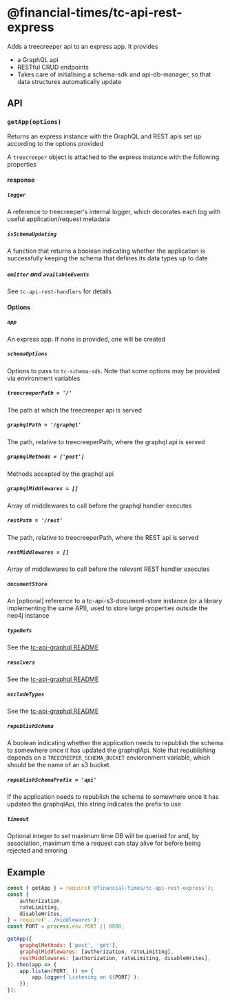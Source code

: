 # @financial-times/tc-api-rest-express

Adds a treecreeper api to an express app. It provides

-   a GraphQL api
-   RESTful CRUD endpoints
-   Takes care of initialising a schema-sdk and api-db-manager, so that data structures automatically update

## API

### `getApp(options)`

Returns an express instance with the GraphQL and REST apis set up according to the options provided

A `treecreeper` object is attached to the express instance with the following properties

#### response

##### `logger`

A reference to treecreeper's internal logger, which decorates each log with useful application/request metadata

##### `isSchemaUpdating`

A function that returns a boolean indicating whether the application is successfully keeping the schema
that defines its data types up to date

##### `emitter` and `availableEvents`

See `tc-api-rest-handlers` for details

#### Options

##### `app`

An express app. If none is provided, one will be created

##### `schemaOptions`

Options to pass to `tc-schema-sdk`. Note that some options may be provided via environment variables

##### `treecreeperPath = '/'`

The path at which the treecreeper api is served

##### `graphqlPath = '/graphql'`

The path, relative to treecreeperPath, where the graphql api is served

##### `graphqlMethods = ['post']`

Methods accepted by the graphql api

##### `graphqlMiddlewares = []`

Array of middlewares to call before the graphql handler executes

##### `restPath = '/rest'`

The path, relative to treecreeperPath, where the REST api is served

##### `restMiddlewares = []`

Array of middlewares to call before the relevant REST handler executes

##### `documentStore`

An [optional] reference to a tc-api-s3-document-store instance (or a library implementing the same API), used to store large properties outside the neo4j instance

##### `typeDefs`

See the [tc-api-graphql README](https://github.com/Financial-Times/treecreeper/blob/master/packages/tc-api-graphql/README.md)

##### `resolvers`

See the [tc-api-graphql README](https://github.com/Financial-Times/treecreeper/blob/master/packages/tc-api-graphql/README.md)
##### `excludeTypes`
See the [tc-api-graphql README](https://github.com/Financial-Times/treecreeper/blob/master/packages/tc-api-graphql/README.md)

##### `republishSchema`

A boolean indicating whether the application needs to republish the schema to somewhere once it has updated the graphqlApi. Note that republishing depends on a `TREECREEPER_SCHEMA_BUCKET` envioronment variable, which should be the name of an s3 bucket.

##### `republishSchemaPrefix = 'api'`

If the application needs to republish the schema to somewhere once it has updated the graphqlApi, this string indicates the
prefix to use

##### `timeout`

Optional integer to set maximum time DB will be queried for and, by association, maximum time a request can stay alive for
before being rejected and erroring

## Example

```js
const { getApp } = require('@financial-times/tc-api-rest-express');
const {
	authorization,
	rateLimiting,
	disableWrites,
} = require('../middlewares');
const PORT = process.env.PORT || 8888;

getApp({
	graphqlMethods: ['post', 'get'],
	graphqlMiddlewares: [authorization, rateLimiting],
	restMiddlewares: [authorization, rateLimiting, disableWrites],
}).then(app => {
	app.listen(PORT, () => {
		app.logger(`Listening on ${PORT}`);
	});
});
```
